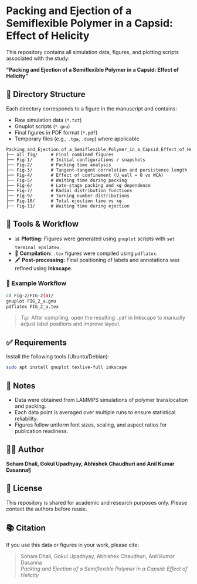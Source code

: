 # Packing and Ejection of a Semiflexible Polymer in a Capsid: Effect of Helicity

This repository contains all simulation data, figures, and plotting scripts associated with the study:

**"Packing and Ejection of a Semiflexible Polymer in a Capsid: Effect of Helicity"**

## 📂 Directory Structure

Each directory corresponds to a figure in the manuscript and contains:

- Raw simulation data (`*.txt`)
- Gnuplot scripts (`*.gnu`)
- Final figures in PDF format (`*.pdf`)
- Temporary files (e.g., `.tga`, `.dump`) where applicable

```
Packing_and_Ejection_of_a_Semiflexible_Polymer_in_a_Capsid_Effect_of_Helicity/
├── all_fig/     # Final combined figures
├── Fig-1/       # Initial configurations / snapshots
├── Fig-2/       # Packing time analysis
├── Fig-3/       # Tangent–tangent correlation and persistence length
├── Fig-4/       # Effect of confinement (U_wall = 0 vs WCA)
├── Fig-5/       # Waiting time during packing
├── Fig-6/       # Late-stage packing and κφ dependence
├── Fig-7/       # Radial distribution functions
├── Fig-9/       # Turning number distributions
├── Fig-10/      # Total ejection time vs κφ
├── Fig-11/      # Waiting time during ejection
```

## 🔧 Tools & Workflow

- 📊 **Plotting:** Figures were generated using `gnuplot` scripts with `set terminal epslatex`.
- 📄 **Compilation:** `.tex` figures were compiled using `pdflatex`.
- 🖋️ **Post-processing:** Final positioning of labels and annotations was refined using **Inkscape**.

### 🔁 Example Workflow

```bash
cd Fig-2/FIG-2(a)/
gnuplot FIG_2_a.gnu
pdflatex FIG_2_a.tex
```

> _Tip:_ After compiling, open the resulting `.pdf` in Inkscape to manually adjust label positions and improve layout.

## ✅ Requirements

Install the following tools (Ubuntu/Debian):

```bash
sudo apt install gnuplot texlive-full inkscape
```

## 📝 Notes

- Data were obtained from LAMMPS simulations of polymer translocation and packing.
- Each data point is averaged over multiple runs to ensure statistical reliability.
- Figures follow uniform font sizes, scaling, and aspect ratios for publication readiness.

## 👨‍💻 Author

**Soham Dhali, Gokul Upadhyay, Abhishek Chaudhuri and Anil Kumar Dasanna§**  

## 📜 License

This repository is shared for academic and research purposes only. Please contact the authors before reuse.

## 📚 Citation

If you use this data or figures in your work, please cite:

> Soham Dhali, Gokul Upadhyay, Abhishek Chaudhuri, Anil Kumar Dasanna  
> *Packing and Ejection of a Semiflexible Polymer in a Capsid: Effect of Helicity*  

